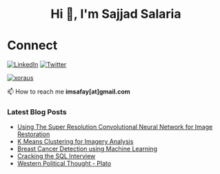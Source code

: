 <h1 align="center">Hi 👋, I'm Sajjad Salaria</h1>  

<h1 align="left">Connect</h1>

<p align="center">

[![LinkedIn](https://img.shields.io/badge/linkedin-%230077B5.svg?style=for-the-badge&logo=linkedin&logoColor=white)](https://www.linkedin.com/in/sajjadsalaria/)
[![Twitter](https://img.shields.io/badge/Twitter-%231DA1F2.svg?style=for-the-badge&logo=Twitter&logoColor=white)](https://twitter.com/xoraus)
   
<p align="left"> <a href="https://github.com/xoraus" target="blank"><img src="https://gpvc.arturio.dev/xoraus" alt="xoraus" /></a> </p>  

</p>


📫  How to reach me **imsafay[at]gmail.com**

### Latest Blog Posts

<!-- Blog:START -->
- [Using The Super Resolution Convolutional Neural Network for Image Restoration](https://medium.com/p/ff1e8420d846)
- [K Means Clustering for Imagery Analysis](https://medium.com/p/56c9976f16b6)
- [Breast Cancer Detection using Machine Learning](https://medium.com/p/475d3b63e18e)
- [Cracking the SQL Interview](https://github.com/xoraus/CrackingTheSQLInterview)
- [Western Political Thought - Plato](https://xoraus.github.io/intro-to-Plato)
<!-- Blog:END -->
